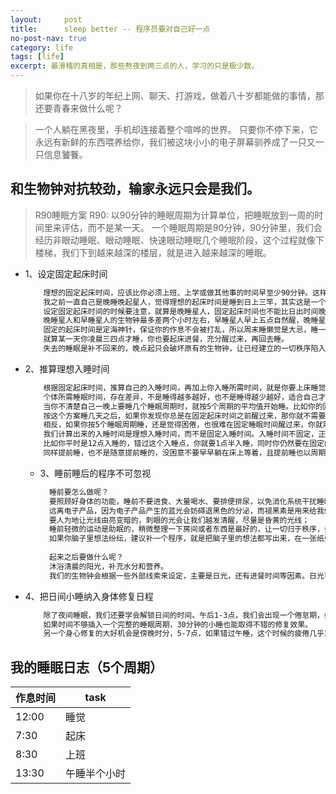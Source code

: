 ```yaml
---
layout:     post
title:      sleep better -- 程序员要对自己好一点
no-post-nav: true
category: life
tags: [life]
excerpt: 最滑稽的真相是，那些熬夜到两三点的人，学习的只是极少数。
---
```


> 如果你在十八岁的年纪上网、聊天、打游戏，做着八十岁都能做的事情，那还要青春来做什么呢？

> 一个人躺在黑夜里，手机却连接着整个喧哗的世界。
> 只要你不停下来，它永远有新鲜的东西喂养给你，我们被这块小小的电子屏幕驯养成了一只又一只信息饕餮。

## 和生物钟对抗较劲，输家永远只会是我们。

> R90睡眠方案
> R90: 
> 以90分钟的睡眠周期为计算单位，把睡眠放到一周的时间里来评估，而不是某一天。
> 一个睡眠周期是90分钟，90分钟里，我们会经历非眼动睡眠、眼动睡眠、快速眼动睡眠几个睡眠阶段，这个过程就像下楼梯，我们下到越来越深的楼层，就是进入越来越深的睡眠。

- 1、设定固定起床时间

  ``` html
      理想的固定起床时间，应该比你必须上班、上学或做其他事的时间早至少90分钟。这样在睡醒之后，有充分的准备时间，不会慌里慌张。
      我之前一直自己是晚睡晚起星人，觉得理想的起床时间是睡到日上三竿，其实这是一个巨大的误解。
      设定固定起床时间的时候要注意，就算是晚睡星人，固定起床时间也不能比日出时间晚太多，起床时间和日出时间隔得越远，就越背离昼夜节律。
      晚睡星人和早睡星人的生物钟最多差两个小时左右，早睡星人早上五点自然醒，晚睡星人七点醒过来，绝对不会需要睡到上午十点的。
      固定的起床时间是定海神针，保证你的作息不会被打乱，所以周末睡懒觉是大忌，睡一次懒觉，就一夜回到解放前了。
      就算某一天你凌晨三四点才睡，你也要起床进餐，充分醒过来，再回去睡。
      失去的睡眠是补不回来的，晚点起只会破坏原有的生物钟，让已经建立的一切秩序陷入紊乱。
  ```

- 2、推算理想入睡时间

  ```html
      根据固定起床时间，推算自己的入睡时间，再加上你入睡所需时间，就是你要上床睡觉的时间。
      个体所需睡眠时间，存在差异，不是睡得越多越好，也不是睡得越少越好，适合自己才能更高效率地恢复精力。
      当你不清楚自己一晚上要睡几个睡眠周期时，就按5个周期的平均值开始睡。比如你的固定起床时间是7点半，那往前推5个睡眠周期，入睡时间就是午夜12:00，如果你需要半个小时才能入睡，那么你需要提前半个小时，也就是11:30分就上床睡觉。
      按这个方案睡几天之后，如果你发现你总是在固定起床时间之前醒过来，那你就不需要5个睡眠周期。作者有个客户，按5个睡眠周期睡不精神，调整成4个睡眠周期之后反而精神百倍，活力四射。
      相反，如果你按5个睡眠周期睡，还是觉得困倦，也很难在固定睡眠时间醒过来，你就需要再给自己增加一个睡眠周期，每晚睡9个小时。
      我们计算出来的入睡时间是理想入睡时间，而不是固定入睡时间。入睡时间不固定，正是R90睡眠方案的弹性之处。但延迟和提前，都不是随意的，而是一周期为单位延迟。
      比如你平时是12点入睡的，错过这个入睡点，你就要1点半入睡，同时你仍然要在固定的起床时间起床，这样才不会干扰生物钟，让你之后的作息大乱套。
      同样提前睡，也不是随意提前睡的，没困意不要早早躺在床上等着，且提前睡也以周期为单位。
  ```

  - 3、睡前睡后的程序不可忽视

    ```html
      睡前要怎么做呢？ 
      要照顾好身体的功能，睡前不要进食、大量喝水、要排便排尿，以免消化系统干扰睡眠； 
      远离电子产品，因为电子产品产生的蓝光会妨碍退黑色的分泌，而褪黑素是用来给我们助眠的。我们可以换成看书，也可以关闭屏幕，用手机来听助眠的节目； 
      要人为地让光线由亮变暗的，刺眼的光会让我们越发清醒，尽量是昏黄的光线； 
      睡前轻微的运动是助眠的，稍微整理一下房间或者东西是最好的，让一切归于秩序，会让我们内心安宁。 
      如果你脑子里想法纷纭，建议补一个程序，就是把脑子里的想法都写出来，在一张纸张上随意涂鸦就可以：当天发生的开心的或者不开心的事情、明天的计划、心里的忧虑，把脑袋清空，才好平静地入睡。 
      
      起来之后要做什么呢？ 
      沐浴清晨的阳光，补充水分和营养。 
      我们的生物钟会根据一些外部线索来设定，主要是日光，还有进餐时间等因素。日光可以促进我们体内血清素的分泌，它可以帮助我们充分地醒过来。
     ```

- 4、把日间小睡纳入身体修复日程

  ```html
      除了夜间睡眠，我们还要学会解锁日间的时间。午后1-3点，我们会出现一个倦怠期，如果夜间缺失一个睡眠周期，午后是最佳的弥补时机。 
      如果时间不够插入一个完整的睡眠周期，30分钟的小睡也能取得不错的修复效果。 
      另一个身心修复的大好机会是傍晚时分，5-7点，如果错过午睡，这个时候的疲倦几乎累积到一个峰值，小睡30分钟，才可以利用好晚上的时间。但这个时段不适合插入完整睡眠周期，否则会干扰夜间睡眠。
  ```

## 我的睡眠日志（5个周期）

| 作息时间 | task |
| ------ | ------ |
| 12:00 | 睡觉 |
| 7:30 | 起床 |
| 8:30 | 上班 |
| 13:30 | 午睡半个小时 |

